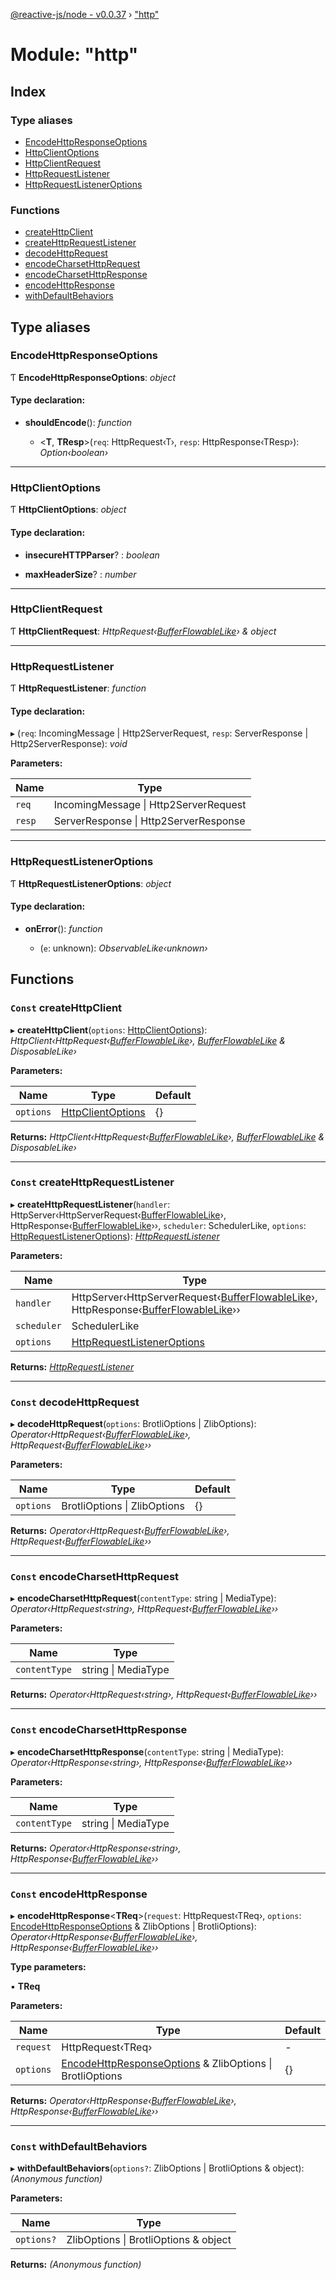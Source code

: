 [@reactive-js/node - v0.0.37](../README.md) › ["http"](_http_.md)

# Module: "http"

## Index

### Type aliases

* [EncodeHttpResponseOptions](_http_.md#encodehttpresponseoptions)
* [HttpClientOptions](_http_.md#httpclientoptions)
* [HttpClientRequest](_http_.md#httpclientrequest)
* [HttpRequestListener](_http_.md#httprequestlistener)
* [HttpRequestListenerOptions](_http_.md#httprequestlisteneroptions)

### Functions

* [createHttpClient](_http_.md#const-createhttpclient)
* [createHttpRequestListener](_http_.md#const-createhttprequestlistener)
* [decodeHttpRequest](_http_.md#const-decodehttprequest)
* [encodeCharsetHttpRequest](_http_.md#const-encodecharsethttprequest)
* [encodeCharsetHttpResponse](_http_.md#const-encodecharsethttpresponse)
* [encodeHttpResponse](_http_.md#const-encodehttpresponse)
* [withDefaultBehaviors](_http_.md#const-withdefaultbehaviors)

## Type aliases

###  EncodeHttpResponseOptions

Ƭ **EncodeHttpResponseOptions**: *object*

#### Type declaration:

* **shouldEncode**(): *function*

  * <**T**, **TResp**>(`req`: HttpRequest‹T›, `resp`: HttpResponse‹TResp›): *Option‹boolean›*

___

###  HttpClientOptions

Ƭ **HttpClientOptions**: *object*

#### Type declaration:

* **insecureHTTPParser**? : *boolean*

* **maxHeaderSize**? : *number*

___

###  HttpClientRequest

Ƭ **HttpClientRequest**: *HttpRequest‹[BufferFlowableLike](../interfaces/_streams_.bufferflowablelike.md)› & object*

___

###  HttpRequestListener

Ƭ **HttpRequestListener**: *function*

#### Type declaration:

▸ (`req`: IncomingMessage | Http2ServerRequest, `resp`: ServerResponse | Http2ServerResponse): *void*

**Parameters:**

Name | Type |
------ | ------ |
`req` | IncomingMessage &#124; Http2ServerRequest |
`resp` | ServerResponse &#124; Http2ServerResponse |

___

###  HttpRequestListenerOptions

Ƭ **HttpRequestListenerOptions**: *object*

#### Type declaration:

* **onError**(): *function*

  * (`e`: unknown): *ObservableLike‹unknown›*

## Functions

### `Const` createHttpClient

▸ **createHttpClient**(`options`: [HttpClientOptions](_http_.md#httpclientoptions)): *HttpClient‹HttpRequest‹[BufferFlowableLike](../interfaces/_streams_.bufferflowablelike.md)›, [BufferFlowableLike](../interfaces/_streams_.bufferflowablelike.md) & DisposableLike›*

**Parameters:**

Name | Type | Default |
------ | ------ | ------ |
`options` | [HttpClientOptions](_http_.md#httpclientoptions) | {} |

**Returns:** *HttpClient‹HttpRequest‹[BufferFlowableLike](../interfaces/_streams_.bufferflowablelike.md)›, [BufferFlowableLike](../interfaces/_streams_.bufferflowablelike.md) & DisposableLike›*

___

### `Const` createHttpRequestListener

▸ **createHttpRequestListener**(`handler`: HttpServer‹HttpServerRequest‹[BufferFlowableLike](../interfaces/_streams_.bufferflowablelike.md)›, HttpResponse‹[BufferFlowableLike](../interfaces/_streams_.bufferflowablelike.md)››, `scheduler`: SchedulerLike, `options`: [HttpRequestListenerOptions](_http_.md#httprequestlisteneroptions)): *[HttpRequestListener](_http_.md#httprequestlistener)*

**Parameters:**

Name | Type | Default |
------ | ------ | ------ |
`handler` | HttpServer‹HttpServerRequest‹[BufferFlowableLike](../interfaces/_streams_.bufferflowablelike.md)›, HttpResponse‹[BufferFlowableLike](../interfaces/_streams_.bufferflowablelike.md)›› | - |
`scheduler` | SchedulerLike | - |
`options` | [HttpRequestListenerOptions](_http_.md#httprequestlisteneroptions) | {} |

**Returns:** *[HttpRequestListener](_http_.md#httprequestlistener)*

___

### `Const` decodeHttpRequest

▸ **decodeHttpRequest**(`options`: BrotliOptions | ZlibOptions): *Operator‹HttpRequest‹[BufferFlowableLike](../interfaces/_streams_.bufferflowablelike.md)›, HttpRequest‹[BufferFlowableLike](../interfaces/_streams_.bufferflowablelike.md)››*

**Parameters:**

Name | Type | Default |
------ | ------ | ------ |
`options` | BrotliOptions &#124; ZlibOptions | {} |

**Returns:** *Operator‹HttpRequest‹[BufferFlowableLike](../interfaces/_streams_.bufferflowablelike.md)›, HttpRequest‹[BufferFlowableLike](../interfaces/_streams_.bufferflowablelike.md)››*

___

### `Const` encodeCharsetHttpRequest

▸ **encodeCharsetHttpRequest**(`contentType`: string | MediaType): *Operator‹HttpRequest‹string›, HttpRequest‹[BufferFlowableLike](../interfaces/_streams_.bufferflowablelike.md)››*

**Parameters:**

Name | Type |
------ | ------ |
`contentType` | string &#124; MediaType |

**Returns:** *Operator‹HttpRequest‹string›, HttpRequest‹[BufferFlowableLike](../interfaces/_streams_.bufferflowablelike.md)››*

___

### `Const` encodeCharsetHttpResponse

▸ **encodeCharsetHttpResponse**(`contentType`: string | MediaType): *Operator‹HttpResponse‹string›, HttpResponse‹[BufferFlowableLike](../interfaces/_streams_.bufferflowablelike.md)››*

**Parameters:**

Name | Type |
------ | ------ |
`contentType` | string &#124; MediaType |

**Returns:** *Operator‹HttpResponse‹string›, HttpResponse‹[BufferFlowableLike](../interfaces/_streams_.bufferflowablelike.md)››*

___

### `Const` encodeHttpResponse

▸ **encodeHttpResponse**<**TReq**>(`request`: HttpRequest‹TReq›, `options`: [EncodeHttpResponseOptions](_http_.md#encodehttpresponseoptions) & ZlibOptions | BrotliOptions): *Operator‹HttpResponse‹[BufferFlowableLike](../interfaces/_streams_.bufferflowablelike.md)›, HttpResponse‹[BufferFlowableLike](../interfaces/_streams_.bufferflowablelike.md)››*

**Type parameters:**

▪ **TReq**

**Parameters:**

Name | Type | Default |
------ | ------ | ------ |
`request` | HttpRequest‹TReq› | - |
`options` | [EncodeHttpResponseOptions](_http_.md#encodehttpresponseoptions) & ZlibOptions &#124; BrotliOptions | {} |

**Returns:** *Operator‹HttpResponse‹[BufferFlowableLike](../interfaces/_streams_.bufferflowablelike.md)›, HttpResponse‹[BufferFlowableLike](../interfaces/_streams_.bufferflowablelike.md)››*

___

### `Const` withDefaultBehaviors

▸ **withDefaultBehaviors**(`options?`: ZlibOptions | BrotliOptions & object): *(Anonymous function)*

**Parameters:**

Name | Type |
------ | ------ |
`options?` | ZlibOptions &#124; BrotliOptions & object |

**Returns:** *(Anonymous function)*
